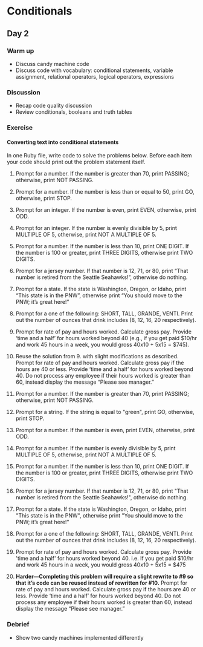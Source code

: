 # Conditionals
## Day 2

### Warm up
* Discuss candy machine code
* Discuss code with vocabulary: conditional statements, variable assignment, relational operators, logical operators, expressions

### Discussion
* Recap code quality discussion
* Review conditionals, booleans and truth tables

### Exercise

#### Converting text into conditional statements
In one Ruby file, write code to solve the problems below. Before each item your code should print out the problem statement itself.

1. Prompt for a number. If the number is greater than 70, print PASSING; otherwise, print NOT PASSING.    
1. Prompt for a number. If the number is less than or equal to 50, print GO, otherwise, print STOP.
1. Prompt for an integer. If the number is even, print EVEN, otherwise, print ODD.
1. Prompt for an integer. If the number is evenly divisible by 5, print MULTIPLE OF 5, otherwise, print NOT A MULTIPLE OF 5.    
1. Prompt for a number. If the number is less than 10, print ONE DIGIT. If the number is 100 or greater, print THREE DIGITS, otherwise print TWO DIGITS.
1. Prompt for a jersey number. If that number is 12, 71, or 80, print “That number is retired from the Seattle Seahawks!”, otherwise do nothing.
1. Prompt for a state. If the state is Washington, Oregon, or Idaho, print “This state is in the PNW”, otherwise print “You should move to the PNW; it’s great here!”
1. Prompt for a one of the following: SHORT, TALL, GRANDE, VENTI. Print out the number of ounces that drink includes (8, 12, 16, 20 respectively). 
1. Prompt for rate of pay and hours worked. Calculate gross pay. Provide ‘time and a half’ for hours worked beyond 40  (e.g., if you get paid $10/hr and work 45 hours in a week, you would gross 40x10 + 5x15 = $745).
1. Reuse the solution from 9. with slight modifications as described. Prompt for rate of pay and hours worked. Calculate gross pay if the hours are 40 or less. Provide ‘time and a half’ for hours worked beyond 40. Do not process any employee if their hours worked is greater than 60, instead display the message “Please see manager.” 

1. Prompt for a number.  If the number is greater than 70, print PASSING; otherwise, print NOT PASSING.

2. Prompt for a string.  If the string is equal to "green", print GO, otherwise, print STOP.

3. Prompt for a number.  If the number is even, print EVEN, otherwise, print ODD.

4. Prompt for a number.  If the number is evenly divisible by 5, print MULTIPLE OF 5, otherwise, print NOT A MULTIPLE OF 5.

5. Prompt for a number.  If the number is less than 10, print ONE DIGIT. If the number is 100 or greater, print THREE DIGITS, otherwise print TWO DIGITS.

6. Prompt for a jersey number. If that number is 12, 71, or 80, print "That number is retired from the Seattle Seahawks!", otherwise do nothing.

7. Prompt for a state. If the state is Washington, Oregon, or Idaho, print "This state is in the PNW", otherwise print "You should move to the PNW; it’s great here!"

8. Prompt for a one of the following: SHORT, TALL, GRANDE, VENTI. Print out the number of ounces that drink includes (8, 12, 16, 20 respectively).

9. Prompt for rate of pay and hours worked.  Calculate gross pay.  Provide 'time and a half' for hours worked beyond 40.  i.e. If you get paid $10/hr and work 45 hours in a week, you would gross 40x10 + 5x15 = $475  

10. **Harder—Completing this problem will require a slight rewrite to #9 so that it’s code can be reused instead of rewritten for #10.**
 Prompt for rate of pay and hours worked.  Calculate gross pay if the hours are 40 or less.  Provide ‘time and a half’ for hours worked beyond 40.  Do not process any employee if their hours worked is greater than 60, instead display the message “Please see manager.”

### Debrief
* Show two candy machines implemented differently
